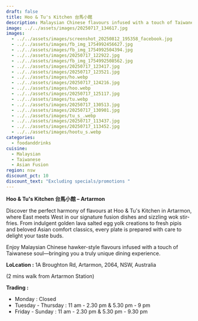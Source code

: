 ```yaml
---
draft: false
title: Hoo & Tu's Kitchen 台馬小館
description: Malaysian Chinese flavours infused with a touch of Taiwanese soul
image: ../../assets/images/20250717_134617.jpg
images:
  - ../../assets/images/screenshot_20250812_195358_facebook.jpg
  - ../../assets/images/fb_img_1754992456627.jpg
  - ../../assets/images/fb_img_1754992504394.jpg
  - ../../assets/images/20250717_122922.jpg
  - ../../assets/images/fb_img_1754992508562.jpg
  - ../../assets/images/20250717_123417.jpg
  - ../../assets/images/20250717_123521.jpg
  - ../../assets/images/ho.webp
  - ../../assets/images/20250717_124216.jpg
  - ../../assets/images/hoo.webp
  - ../../assets/images/20250717_125117.jpg
  - ../../assets/images/tu.webp
  - ../../assets/images/20250717_130513.jpg
  - ../../assets/images/20250717_130901.jpg
  - ../../assets/images/tu_s_.webp
  - ../../assets/images/20250717_113437.jpg
  - ../../assets/images/20250717_113452.jpg
  - ../../assets/images/hootu_s.webp
categories:
  - foodanddrinks
cuisine:
  - Malaysian
  - Taiwanese
  - Asian Fusion
region: nsw
discount_pct: 10
discount_text: "Excluding specials/promotions "
---
```

**Hoo & Tu's Kitchen 台馬小館 – Artarmon**

Discover the perfect harmony of flavours at Hoo & Tu's Kitchen in Artarmon, where East meets West in our signature fusion dishes and sizzling wok stir-fries. From indulgent golden lava salted egg yolk creations to fresh pipis and beloved Asian comfort classics, every plate is prepared with care to delight your taste buds.

Enjoy Malaysian Chinese hawker-style flavours infused with a touch of Taiwanese soul—bringing you a truly unique dining experience.

**LoLcation :** 1A Broughton Rd, Artarmon, 2064, NSW, Australia 

(2 mins walk from Artarmon Station)

**Trading :**

* Monday : Closed
* Tuesday - Thursday : 11 am - 2.30 pm & 5.30 pm - 9 pm
* Friday - Sunday : 11 am - 2.30 pm & 5.30 pm - 9.30 pm

